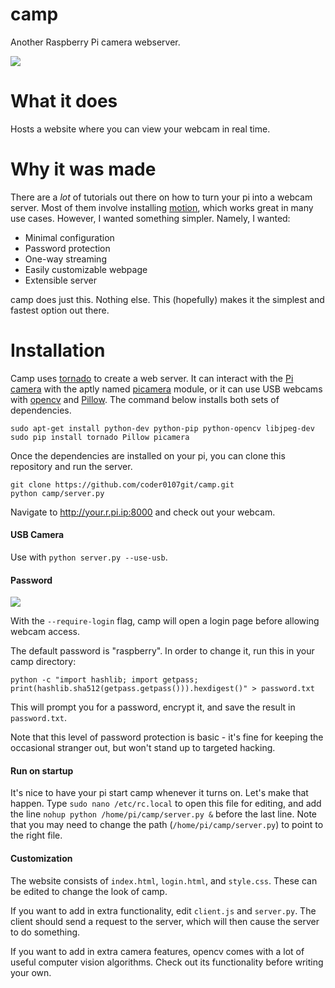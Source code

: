 camp
====

Another Raspberry Pi camera webserver.

![](img/example.png)

What it does
============

Hosts a website where you can view your webcam in real time.

Why it was made
==============

There are a *lot* of tutorials out there on how to turn your pi into a webcam
server. Most of them involve installing [motion](http://www.lavrsen.dk/foswiki/bin/view/Motion),
which works great in many use cases. However, I wanted something simpler. Namely,
I wanted:

 * Minimal configuration
 * Password protection
 * One-way streaming
 * Easily customizable webpage
 * Extensible server

camp does just this. Nothing else. This (hopefully) makes it the simplest
and fastest option out there.

Installation
============

Camp uses [tornado](http://www.tornadoweb.org/en/stable/) to create a
web server. It can interact with the [Pi camera](http://www.adafruit.com/products/1367)
with the aptly named [picamera](http://picamera.readthedocs.org/en/release-1.7/)
module, or it can use USB webcams with [opencv](http://opencv.org/)
and [Pillow](http://pillow.readthedocs.org/en/latest/installation.html). The
command below installs both sets of dependencies.

```
sudo apt-get install python-dev python-pip python-opencv libjpeg-dev
sudo pip install tornado Pillow picamera
```

Once the dependencies are installed on your pi, you can clone this repository and
run the server.

```
git clone https://github.com/coder0107git/camp.git
python camp/server.py
```

Navigate to http://your.r.pi.ip:8000 and check out your webcam.

#### USB Camera

Use with `python server.py --use-usb`.

#### Password

![](img/login.png)

With the `--require-login` flag, camp will open a login page before allowing
webcam access.

The default password is "raspberry". In order to change it, run this in your
camp directory:

```
python -c "import hashlib; import getpass; print(hashlib.sha512(getpass.getpass())).hexdigest()" > password.txt
```

This will prompt you for a password, encrypt it, and save the result in
`password.txt`.

Note that this level of password protection is basic - it's fine for keeping the
occasional stranger out, but won't stand up to targeted hacking.

#### Run on startup

It's nice to have your pi start camp whenever it turns on. Let's make that
happen. Type `sudo nano /etc/rc.local` to open this file for editing, and add
the line `nohup python /home/pi/camp/server.py &` before the last line. Note
that you may need to change the path (`/home/pi/camp/server.py`) to point to
the right file.

#### Customization

The website consists of `index.html`, `login.html`, and `style.css`. These can be
edited to change the look of camp.

If you want to add in extra functionality, edit `client.js` and `server.py`.
The client should send a request to the server, which will then cause the
server to do something.

If you want to add in extra camera features, opencv comes with a lot of useful
computer vision algorithms. Check out its functionality before writing your
own.

